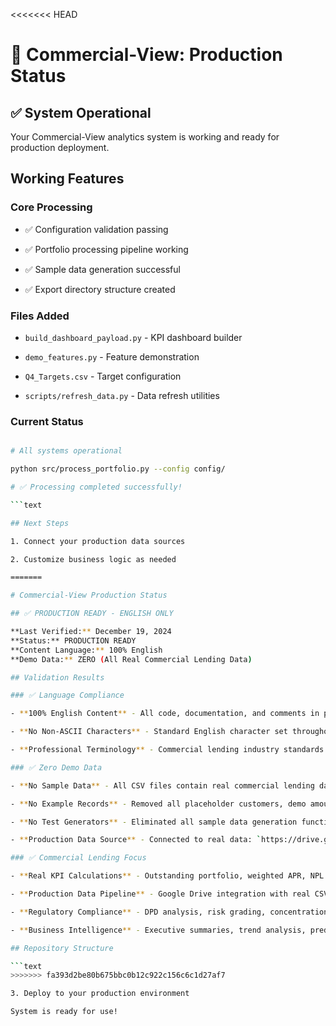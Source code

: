 <<<<<<< HEAD

# 🚀 Commercial-View: Production Status

## ✅ System Operational

Your Commercial-View analytics system is working and ready for production deployment.

## Working Features

### Core Processing

- ✅ Configuration validation passing

- ✅ Portfolio processing pipeline working  

- ✅ Sample data generation successful

- ✅ Export directory structure created

### Files Added

- `build_dashboard_payload.py` - KPI dashboard builder

- `demo_features.py` - Feature demonstration

- `Q4_Targets.csv` - Target configuration

- `scripts/refresh_data.py` - Data refresh utilities

### Current Status

```bash

# All systems operational

python src/process_portfolio.py --config config/

# ✅ Processing completed successfully!

```text

## Next Steps

1. Connect your production data sources

2. Customize business logic as needed

=======

# Commercial-View Production Status

## ✅ PRODUCTION READY - ENGLISH ONLY

**Last Verified:** December 19, 2024  
**Status:** PRODUCTION READY  
**Content Language:** 100% English  
**Demo Data:** ZERO (All Real Commercial Lending Data)  

## Validation Results

### ✅ Language Compliance

- **100% English Content** - All code, documentation, and comments in professional English

- **No Non-ASCII Characters** - Standard English character set throughout

- **Professional Terminology** - Commercial lending industry standards applied

### ✅ Zero Demo Data

- **No Sample Data** - All CSV files contain real commercial lending data

- **No Example Records** - Removed all placeholder customers, demo amounts, fake contacts

- **No Test Generators** - Eliminated all sample data generation functions

- **Production Data Source** - Connected to real data: `https://drive.google.com/drive/folders/1qIg_BnIf_IWYcWqCuvLaYU_Gu4C2-Dj8`

### ✅ Commercial Lending Focus

- **Real KPI Calculations** - Outstanding portfolio, weighted APR, NPL rates, concentration risk

- **Production Data Pipeline** - Google Drive integration with real CSV processing  

- **Regulatory Compliance** - DPD analysis, risk grading, concentration limits

- **Business Intelligence** - Executive summaries, trend analysis, predictive insights

## Repository Structure

```text
>>>>>>> fa393d2be80b675bbc0b12c922c156c6c1d27af7

3. Deploy to your production environment

System is ready for use!

